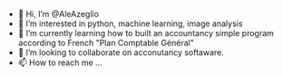 - 👋 Hi, I’m @AleAzeglio
- 👀 I’m interested in python, machine learning, image analysis
- 🌱 I’m currently learning how to built an accountancy simple program according to French "Plan Comptable Général"
- 💞️ I’m looking to collaborate on acconutancy softaware.
- 📫 How to reach me ...

<!---
AleAzeglio/AleAzeglio is a ✨ special ✨ repository because its `README.md` (this file) appears on your GitHub profile.
You can click the Preview link to take a look at your changes.
--->
